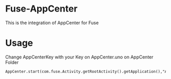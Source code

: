 # Fuse-AppCenter
This is the integration of AppCenter for Fuse 
# Usage
Change AppCenterKey with your Key on AppCenter.uno on AppCenter Folder
```
AppCenter.start(com.fuse.Activity.getRootActivity().getApplication(),"AppCenterKey",Analytics.class,Crashes.class);

```